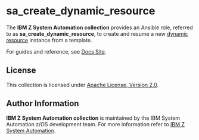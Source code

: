 sa_create_dynamic_resource
==========================

The **IBM Z System Automation collection** provides an Ansible role, referred to as **sa_create_dynamic_resource**, to create
and resume a new [dynamic resource](https://www.ibm.com/support/knowledgecenter/de/SSWRCJ_4.2.0/com.ibm.safos.doc_4.2/UserGuide/Dynamic_Resources.html#concept_kmr_r4p_4jb) instance from a template.

For guides and reference, see [Docs Site](https://pages.github.ibm.com/SystemAutomation/ibm_zos_sysauto/roles/sa_create_dynamic_resource.html).


License
-------

This collection is licensed under [Apache License, Version 2.0](https://opensource.org/licenses/Apache-2.0).


Author Information
------------------

**IBM Z System Automation collection** is maintained by the IBM System Automation z/OS development team.
For more information refer to [IBM Z System Automation](https://www.ibm.com/support/knowledgecenter/en/SSWRCJ_4.2.0/com.ibm.safos.doc_4.2/kc_welcome-444.html).